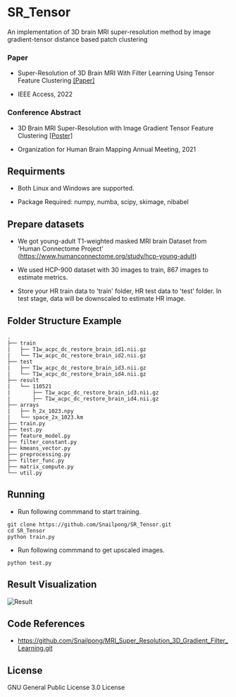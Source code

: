 # SR_Tensor
An implementation of 3D brain MRI super-resolution method by image gradient-tensor distance based patch clustering


### Paper
 - Super-Resolution of 3D Brain MRI With Filter Learning Using Tensor Feature Clustering [[Paper]](https://ieeexplore.ieee.org/stamp/stamp.jsp?arnumber=9672096)

 - IEEE Access, 2022


### Conference Abstract
 - 3D Brain MRI Super-Resolution with Image Gradient Tensor Feature Clustering [[Poster]](https://github.com/Snailpong/SR_Tensor/files/7373293/ohbm.pdf)
  
 - Organization for Human Brain Mapping Annual Meeting, 2021


## Requirments

 - Both Linux and Windows are supported.

 - Package Required: numpy, numba, scipy, skimage, nibabel



## Prepare datasets

 - We got young-adult T1-weighted masked MRI brain Dataset from 'Human Connectome Project' (https://www.humanconnectome.org/study/hcp-young-adult)

 - We used HCP-900 dataset with 30 images to train, 867 images to estimate metrics.

 - Store your HR train data to 'train' folder, HR test data to 'test' folder. In test stage, data will be downscaled to estimate HR image.



## Folder Structure Example
```
.
├── train
|   ├── T1w_acpc_dc_restore_brain_id1.nii.gz
|   └── T1w_acpc_dc_restore_brain_id2.nii.gz
├── test
|   ├── T1w_acpc_dc_restore_brain_id3.nii.gz
|   └── T1w_acpc_dc_restore_brain_id4.nii.gz
├── result
|   └── 110521
|       ├── T1w_acpc_dc_restore_brain_id3.nii.gz
|       ├── T1w_acpc_dc_restore_brain_id4.nii.gz
├── arrays
|   ├── h_2x_1023.npy
|   └── space_2x_1023.km
├── train.py
├── test.py
├── feature_model.py
├── filter_constant.py
├── kmeans_vector.py
├── preprocessing.py
├── filter_func.py
├── matrix_compute.py
└── util.py
```


## Running
 - Run following commmand to start training.

```
git clone https://github.com/Snailpong/SR_Tensor.git
cd SR_Tensor
python train.py
```
 - Run following commmand to get upscaled images.

```
python test.py
```


## Result Visualization
![Result](https://user-images.githubusercontent.com/11583179/113809609-772f8b00-97a3-11eb-89a0-4bcf40294e72.png)


## Code References
  - https://github.com/Snailpong/MRI_Super_Resolution_3D_Gradient_Filter_Learning.git



## License
GNU General Public License 3.0 License
